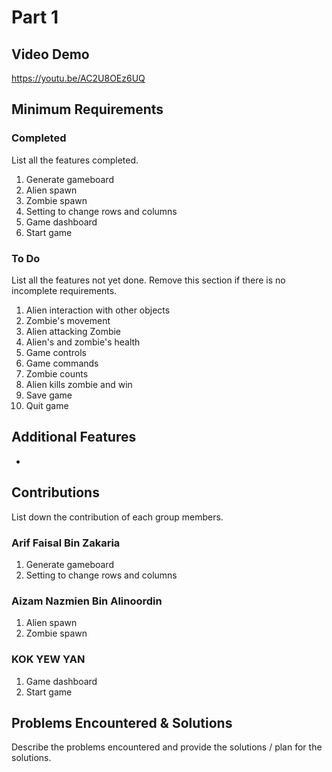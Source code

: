# Part 1

## Video Demo

https://youtu.be/AC2U8OEz6UQ

## Minimum Requirements

### Completed

List all the features completed.

1. Generate gameboard
2. Alien spawn
3. Zombie spawn
4. Setting to change rows and columns
5. Game dashboard
6. Start game

### To Do

List all the features not yet done. Remove this section if there is no incomplete requirements.

1. Alien interaction with other objects
2. Zombie's movement
3. Alien attacking Zombie
4. Alien's and zombie's health
5. Game controls
6. Game commands
7. Zombie counts
8. Alien kills zombie and win
9. Save game
10. Quit game 

## Additional Features

-

## Contributions

List down the contribution of each group members.

### Arif Faisal Bin Zakaria

1. Generate gameboard 
2. Setting to change rows and columns

### Aizam Nazmien Bin Alinoordin

1. Alien spawn
2. Zombie spawn

### KOK YEW YAN 

1. Game dashboard
2. Start game

## Problems Encountered & Solutions

Describe the problems encountered and provide the solutions / plan for the solutions.
